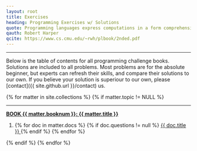 ```yaml
---
layout: root
title: Exercises
heading: Programming Exercises w/ Solutions 
quote: Programming languages express computations in a form comprehensible to both people and machines.
qauth: Robert Harper
qcite: https://www.cs.cmu.edu/~rwh/plbook/2nded.pdf
---
```


-------------------------------------------------

Below is the table of contents for all programming challenge books. Solutions are included to all problems. Most problems are for the absolute beginner, but experts can refresh their skills, and compare their solutions to our own. If you believe your solution is superiour to our own, please [contact]({{ site.github.url }}/contact) us.

<nav class="tocnav">
  {% for matter in site.collections %}
    {% if matter.topic != NULL %}
      <hr>
      <strong>
        <a href="{{ site.github.url }}/{{ matter.label }}/index/">
          BOOK {{ matter.booknum }}: {{ matter.title }}
        </a>
      </strong>
      <ol>
        <li class="tocnav section">
          {% for doc in matter.docs %}
            {% if doc.questions != null %}
            <a href="{{ site.github.url }}/{{ matter.label }}/{{ doc.section }}/">
              {{ doc.title }}
            </a>
            {% endif %}
          {% endfor %}
        </li>
      </ol>
    {% endif %}
  {% endfor %}
</nav>
